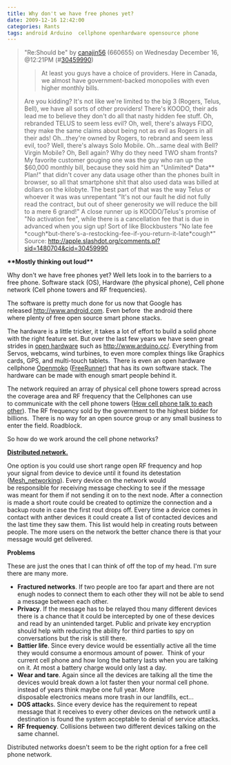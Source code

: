 ```yaml
---
title: Why don't we have free phones yet?
date: 2009-12-16 12:42:00
categories: Rants
tags: android Arduino  cellphone openhardware opensource phone
---
```

<blockquote>"Re:Should be" by <a href="http://slashdot.org/~canajin56">canajin56</a> (660655) on Wednesday December 16, @12:21PM (#<a href="http://apple.slashdot.org/comments.pl?sid=1480704&amp;cid=30459990">30459990</a>)
<blockquote>At least you guys have a choice of providers. Here in Canada, we almost have government-backed monopolies with even higher monthly bills.</blockquote>
Are you kidding? It's not like we're limited to the big 3 (Rogers, Telus, Bell), we have all sorts of other providers! There's KOODO, their ads lead me to believe they don't do all that nasty hidden fee stuff. Oh, rebranded TELUS to seem less evil? Oh, well, there's always FIDO, they make the same claims about being not as evil as Rogers in all their ads! Oh...they're owned by Rogers, to rebrand and seem less evil, too? Well, there's always Solo Mobile. Oh...same deal with Bell? Virgin Mobile? Oh, Bell again? Why do they need TWO sham fronts? My favorite customer gouging one was the guy who ran up the $60,000 monthly bill, because they sold him an "Unlimited* Data** Plan!" that didn't cover any data usage other than the phones built in browser, so all that smartphone shit that also used data was billed at dollars on the kilobyte. The best part of that was the way Telus or whoever it was was unrepentant "It's not our fault he did not fully read the contract, but out of sheer generosity we will reduce the bill to a mere 6 grand!" A close runner up is KOODO/Telus's promise of "No activation fee", while there is a cancellation fee that is due in advanced when you sign up! Sort of like Blockbusters "No late fee *cough*but-there's-a-restocking-fee-if-you-return-it-late*cough*"
Source: <a href="http://apple.slashdot.org/comments.pl?sid=1480704&amp;cid=30459990">http://apple.slashdot.org/comments.pl?sid=1480704&amp;cid=30459990</a></blockquote>
<strong>**Mostly thinking out loud**</strong>

Why don't we have free phones yet?
Well lets look in to the barriers to a free phone. Software stack (OS), Hardware (the physical phone), Cell phone network (Cell phone towers and RF frequencies).

The software is pretty much done for us now that Google has released <a href="http://www.android.com/">http://www.android.com</a>. Even before  the android there where plenty of free open source smart phone stacks.

The hardware is a little tricker, it takes a lot of effort to build a solid phone with the right feature set. But over the last few years we have seen great strides in <a href="http://en.wikipedia.org/wiki/Open_source_hardware">open hardware</a> such as <a href="http://www.arduino.cc/">http://www.arduino.cc/</a>. Everything from Servos, webcams, wind turbines, to even more complex things like Graphics cards, GPS, and multi-touch tablets.  There is even an open hardware cellphone <a href="http://en.wikipedia.org/wiki/Openmoko">Openmoko</a> (<a href="http://www.openmoko.com/freerunner.html">FreeRunner</a>) that has its own software stack. The hardware can be made with enough smart people behind it.

The network required an array of physical cell phone towers spread across the coverage area and RF frequency that the Cellphones can use to communicate with the cell phone towers (<a href="http://electronics.howstuffworks.com/cell-phone1.htm">How cell phone talk to each other</a>). The RF frequency sold by the government to the highest bidder for billions.  There is no way for an open source group or any small business to enter the field. Roadblock.

So how do we work around the cell phone networks?

<strong><span style="text-decoration: underline;">Distributed network. </span></strong>

One option is you could use short range open RF frequency and hop your signal from device to device until it found its detestation (<a href="http://en.wikipedia.org/wiki/Mesh_networking">Mesh_networking</a>). Every device on the network would be responsible for receiving message checking to see if the message was meant for them if not sending it on to the next node. After a connection is made a short route could be created to optimize the connection and a backup route in case the first rout drops off. Every time a device comes in contact with anther devices it could create a list of contacted devices and the last time they saw them. This list would help in creating routs between people. The more users on the network the better chance there is that your message would get delivered.

<strong>Problems</strong>

These are just the ones that I can think of off the top of my head. I'm sure there are many more.
<ul>
	<li><strong>Fractured networks</strong>. If two people are too far apart and there are not enugh nodes to connect them to each other they will not be able to send a message between each other.</li>
	<li><strong>Privacy</strong>. If the message has to be relayed thou many different devices there is a chance that it could be intercepted by one of these devices and read by an unintended target. Public and private key encryption should help with reducing the ability for third parties to spy on conversations but the risk is still there.</li>
	<li><strong>Battier life</strong>. Since every device would be essentially active all the time they would consume a enormous amount of power.  Think of your current cell phone and how long the battery lasts when you are talking on it. At most a battery charge would only last a day.</li>
	<li><strong>Wear and tare</strong>. Again since all the devices are talking all the time the devices would break down a lot faster then your normal cell phone. instead of years think maybe one full year. More disposable electronics means more trash in our landfills, ect...</li>
	<li><strong>DOS attack</strong>s. Since every device has the requirement to repeat message that it receives to every other devices on the network until a destination is found the system acceptable to denial of service attacks.</li>
	<li><strong>RF frequency</strong>. Collisions between two different devices talking on the same channel.</li>
</ul>
Distributed networks doesn't seem to be the right option for a free cell phone network.
